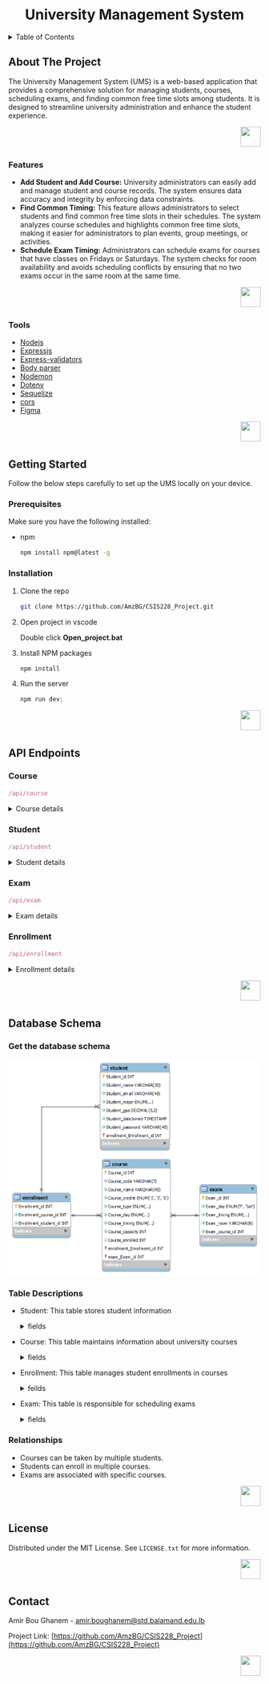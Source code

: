 <a name="readme-top"></a>

<h1 align="center">University Management System</h1>

<details>
  <summary>Table of Contents</summary>
  <ol>
    <li><a href="#about-the-project">About The Project</a></li>
    <li><a href="#features">Features</a></li>
    <li><a href="#tools">Tools</a></li>
    <li><a href="#getting-started">Getting Started</a></li>
    <li><a href="#installation">Installation</a></li>
    <li><a href="#api-endpoints">API Endpoints</a></li>
    <li><a href="#database-schema">Database Schema</a></li>
    <li><a href="#license">License</a></li>
    <li><a href="#contact">Contact</a></li>
  </ol>
</details>


<!-- ABOUT THE PROJECT -->
## About The Project

The University Management System (UMS) is a web-based application that provides a comprehensive solution for managing students, courses, scheduling exams, and finding common free time slots among students. It is designed to streamline university administration and enhance the student experience. 

<p align="right"><a href="#readme-top"> <img src="https://cdn.pixabay.com/photo/2012/04/28/19/08/arrow-44083_1280.png" width="40" height="40" /></a></p>

### Features

* **Add Student and Add Course:** University administrators can easily add and manage student and course records. The system ensures data accuracy and integrity by enforcing data constraints.
*	**Find Common Timing:** This feature allows administrators to select students and find common free time slots in their schedules. The system analyzes course schedules and highlights common free time slots, making it easier for administrators to plan events, group meetings, or activities.
*	**Schedule Exam Timing:** Administrators can schedule exams for courses that have classes on Fridays or Saturdays. The system checks for room availability and avoids scheduling conflicts by ensuring that no two exams occur in the same room at the same time.

<p align="right"><a href="#readme-top"> <img src="https://cdn.pixabay.com/photo/2012/04/28/19/08/arrow-44083_1280.png" width="40" height="40" /></a></p>


### Tools

* [Nodejs](https://nodejs.org/en/)
* [Expressjs](https://expressjs.com/)
* [Express-validators](https://express-validator.github.io/docs/)
* [Body parser](https://www.npmjs.com/package/body-parser)
* [Nodemon](https://www.npmjs.com/package/nodemon)
* [Dotenv](https://www.npmjs.com/package/dotenv)
* [Sequelize](https://www.npmjs.com/package/sequelize)
* [cors](https://www.npmjs.com/package/cors)
* [Figma](https://www.figma.com/)

<p align="right"><a href="#readme-top"> <img src="https://cdn.pixabay.com/photo/2012/04/28/19/08/arrow-44083_1280.png" width="40" height="40" /></a></p>


<!-- GETTING STARTED -->
## Getting Started

Follow the below steps carefully to set up the UMS locally on your device.

### Prerequisites

Make sure you have the following installed:

* npm
  ```sh
  npm install npm@latest -g
  ```


### Installation

1. Clone the repo
   ```sh
   git clone https://github.com/AmzBG/CSIS228_Project.git
   ```
2. Open project in vscode

   Double click <b>Open_project.bat</b>
   
4. Install NPM packages
   ```sh
   npm install
   ```
5. Run the server
   ```js
   npm run dev;
   ```
   
<p align="right"><a href="#readme-top"> <img src="https://cdn.pixabay.com/photo/2012/04/28/19/08/arrow-44083_1280.png" width="40" height="40" /></a></p>


## API Endpoints
<!-- Course endpoint-->
<h3>Course</h3>

```js
/api/course
```
<details>
<summary>Course details</summary>

* Retrieves all courses available
```js
/api/course/getAll
```
* Retrieve an available course
```js
/api/course/get/{id}
```
* Create a course
```js
/api/course/create
```
* Update a course
```js
/api/course/update/{id}
```
* Delete a course
```js
/api/course/delete/{id}
```
</details>


<!-- Student endpoint-->
<h3>Student</h3>

```js
/api/student
```
<details>
<summary>Student details</summary>

* Retrieves all students available
```js
/api/student/getAll
```
* Retrieve an available student
```js
/api/student/get/{id}
```
* Create a student
```js
/api/student/create
```
* Update a student
```js
/api/student/update/{id}
```
* Delete a student
```js
/api/student/delete/{id}
```
</details>


<!-- Exam endpoint-->
<h3>Exam</h3>

```js
/api/exam
```
<details>
<summary>Exam details</summary>

* Retrieves all exams available
```js
/api/exam/getAll
```
* Retrieve an available exam
```js
/api/exam/get/{id}
```
* Create an exam
```js
/api/exam/create
```
* Update an exam
```js
/api/exam/update/{id}
```
* Delete an exam
```js
/api/exam/delete/{id}
```
</details>


<!-- Enrollment endpoint-->
<h3>Enrollment</h3>

```js
/api/enrollment
```
<details>
<summary>Enrollment details</summary>

* Retrieves all enrollments available
```js
/api/enrollment/getAll
```
* Retrieve an available enrollment
```js
/api/enrollment/get/{id}
```
* Create an enrollment
```js
/api/enrollment/create
```
* Update an enrollment
```js
/api/enrollment/update/{id}
```
* Delete an enrollment
```js
/api/enrollment/delete/{id}
```
</details>

<p align="right"><a href="#readme-top"> <img src="https://cdn.pixabay.com/photo/2012/04/28/19/08/arrow-44083_1280.png" width="40" height="40" /></a></p>


## Database Schema

<h3>Get the database schema</h3>

![image][erd-image]


<h3>Table Descriptions</h3>

* Student: This table stores student information <details>
  <summary>fields</summary>
  
  * ID (Primary Key)
  * Name
  * Email
  * Major
  * Gpa
  * Date Joined
  * Password
  </details>

* Course: This table maintains information about university courses <details>
  <summary>fields</summary>
  
  * ID (Primary Key)
  * Code
  * Name
  * Credits (1, 3, 6)
  * Type (Major Course, Normal Course, Lab)
  * Day (e.g., M/W, T/TH, M, T, W, TH)
  * Timing (e.g., 8:00-9:30, 9:30-11:00, etc.)
  * Capacity
  * Enrolled
</details>

* Enrollment: This table manages student enrollments in courses <details>
  <summary>feilds</summary>
  
  * ID (Primary Key)
  * Course ID (Foreign Key)
  * Student ID (Foreign Key)
</details>

* Exam: This table is responsible for scheduling exams <details>
  <summary>fields</summary>

  * ID (Primary Key)
  * Day (F or Sat)
  * Timing (e.g., 8:00-9:30, 9:30-11:00, etc.)
  * Room
  * Course ID (Foreign Key)
</details>

<h3>Relationships</h3>

*	Courses can be taken by multiple students.
*	Students can enroll in multiple courses.
*	Exams are associated with specific courses.

<p align="right"><a href="#readme-top"> <img src="https://cdn.pixabay.com/photo/2012/04/28/19/08/arrow-44083_1280.png" width="40" height="40" /></a></p>

<!-- LICENSE -->
## License

Distributed under the MIT License. See `LICENSE.txt` for more information.

<p align="right"><a href="#readme-top"> <img src="https://cdn.pixabay.com/photo/2012/04/28/19/08/arrow-44083_1280.png" width="40" height="40" /></a></p>


<!-- CONTACT -->
## Contact

Amir Bou Ghanem - amir.boughanem@std.balamand.edu.lb

Project Link: [https://github.com/AmzBG/CSIS228_Project](https://github.com/AmzBG/CSIS228_Project)

<p align="right"><a href="#readme-top"> <img src="https://cdn.pixabay.com/photo/2012/04/28/19/08/arrow-44083_1280.png" width="40" height="40" /></a></p>


[erd-image]: images/ERD.png
